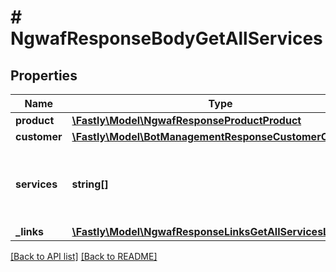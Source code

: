 # # NgwafResponseBodyGetAllServices

## Properties

Name | Type | Description | Notes
------------ | ------------- | ------------- | -------------
**product** | [**\Fastly\Model\NgwafResponseProductProduct**](NgwafResponseProductProduct.md) |  | [optional] 
**customer** | [**\Fastly\Model\BotManagementResponseCustomerCustomer**](BotManagementResponseCustomerCustomer.md) |  | [optional] 
**services** | **string[]** | A list of services with the Next-Gen WAF enabled. | [optional] 
**_links** | [**\Fastly\Model\NgwafResponseLinksGetAllServicesLinks**](NgwafResponseLinksGetAllServicesLinks.md) |  | [optional] 


[[Back to API list]](../../README.md#endpoints) [[Back to README]](../../README.md)
